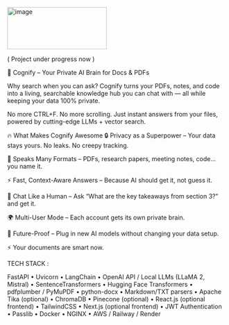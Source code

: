 <img width="229" height="97" alt="image" src="https://github.com/user-attachments/assets/9da64c63-c2c7-4b76-89be-de2a8a7c558c" />

( Project under progress now )

🚀 Cognify – Your Private AI Brain for Docs & PDFs

Why search when you can ask?
Cognify turns your PDFs, notes, and code into a living, searchable knowledge hub you can chat with — all while keeping your data 100% private.

No more CTRL+F. No more scrolling. Just instant answers from your files, powered by cutting-edge LLMs + vector search.

🔥 What Makes Cognify Awesome
🔒 Privacy as a Superpower – Your data stays yours. No leaks. No creepy tracking.

🧩 Speaks Many Formats – PDFs, research papers, meeting notes, code… you name it.

⚡ Fast, Context-Aware Answers – Because AI should get it, not guess it.

💬 Chat Like a Human – Ask “What are the key takeaways from section 3?” and get it.

🌍 Multi-User Mode – Each account gets its own private brain.

🔮 Future-Proof – Plug in new AI models without changing your data setup.

⚡ Your documents are smart now.

TECH STACK :

FastAPI • Uvicorn • LangChain • OpenAI API / Local LLMs (LLaMA 2, Mistral) • SentenceTransformers • Hugging Face Transformers • pdfplumber / PyMuPDF • python-docx • Markdown/TXT parsers • Apache Tika (optional) • ChromaDB • Pinecone (optional) • React.js (optional frontend) • TailwindCSS • Next.js (optional frontend) • JWT Authentication • Passlib • Docker • NGINX • AWS / Railway / Render
 

